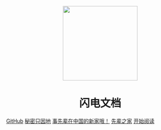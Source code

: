 <p align="center">
<img src="https://chat.lightgroup.top/storage/favicon.png?1671601674" width="200" height="200"/>
</p>
<h1 align="center">闪电文档</h1>

[GitHub](https://github.com/yangshunyao666)
[秘密只因地](http://ikun.life)
[事先辈在中国的新家哦！](http://114514.cn)
[先辈之家](http://1919810.com)
[开始阅读](README)